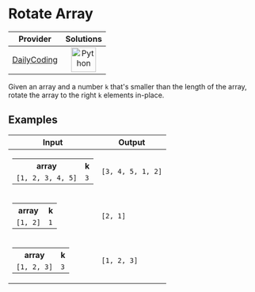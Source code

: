 # Rotate Array

<!-- INFO TABLE BEGIN -->

| Provider                                              | Solutions                                                                                                                                        |
| :---------------------------------------------------: | :----------------------------------------------------------------------------------------------------------------------------------------------: |
| [DailyCoding](../../../docs/providers/DailyCoding.md) | [<img src="https://res.cloudinary.com/rascaltwo/image/upload/v1631924087/python_xzdlti.svg" alt="Python" title="Python" width="50" />](solve.py) |

<!-- INFO TABLE END -->

Given an array and a number `k` that's smaller than the length of the array, rotate the array to the right `k` elements in-place.

## Examples

| Input                                                                                           | Output            |
| ----------------------------------------------------------------------------------------------- | ----------------- |
| <table><tr><th>array</th><th>k</th></tr><tr><td>`[1, 2, 3, 4, 5]`</td><td>`3`</td></tr></table> | `[3, 4, 5, 1, 2]` |
| <table><tr><th>array</th><th>k</th></tr><tr><td>`[1, 2]`</td><td>`1`</td></tr></table>          | `[2, 1]`          |
| <table><tr><th>array</th><th>k</th></tr><tr><td>`[1, 2, 3]`</td><td>`3`</td></tr></table>       | `[1, 2, 3]`       |
